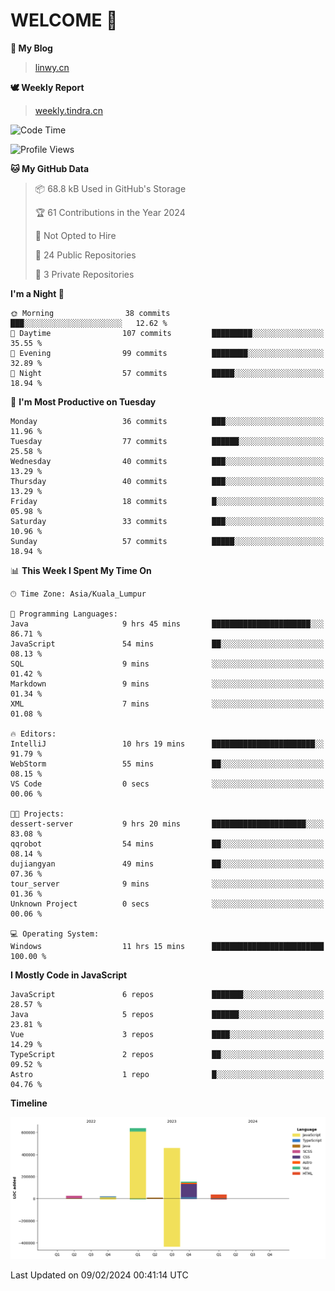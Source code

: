 # WELCOME 👋

**🐶 My Blog**
> [linwy.cn](linwy.cn)

**🕊️ Weekly Report**
> [weekly.tindra.cn](weekly.tindra.cn)
<!--START_SECTION:waka-->
![Code Time](http://img.shields.io/badge/Code%20Time-823%20hrs%202%20mins-blue)

![Profile Views](http://img.shields.io/badge/Profile%20Views-0-blue)

**🐱 My GitHub Data** 

> 📦 68.8 kB Used in GitHub's Storage 
 > 
> 🏆 61 Contributions in the Year 2024
 > 
> 🚫 Not Opted to Hire
 > 
> 📜 24 Public Repositories 
 > 
> 🔑 3 Private Repositories 
 > 
**I'm a Night 🦉** 

```text
🌞 Morning                38 commits          ███░░░░░░░░░░░░░░░░░░░░░░   12.62 % 
🌆 Daytime                107 commits         █████████░░░░░░░░░░░░░░░░   35.55 % 
🌃 Evening                99 commits          ████████░░░░░░░░░░░░░░░░░   32.89 % 
🌙 Night                  57 commits          █████░░░░░░░░░░░░░░░░░░░░   18.94 % 
```
📅 **I'm Most Productive on Tuesday** 

```text
Monday                   36 commits          ███░░░░░░░░░░░░░░░░░░░░░░   11.96 % 
Tuesday                  77 commits          ██████░░░░░░░░░░░░░░░░░░░   25.58 % 
Wednesday                40 commits          ███░░░░░░░░░░░░░░░░░░░░░░   13.29 % 
Thursday                 40 commits          ███░░░░░░░░░░░░░░░░░░░░░░   13.29 % 
Friday                   18 commits          █░░░░░░░░░░░░░░░░░░░░░░░░   05.98 % 
Saturday                 33 commits          ███░░░░░░░░░░░░░░░░░░░░░░   10.96 % 
Sunday                   57 commits          █████░░░░░░░░░░░░░░░░░░░░   18.94 % 
```


📊 **This Week I Spent My Time On** 

```text
🕑︎ Time Zone: Asia/Kuala_Lumpur

💬 Programming Languages: 
Java                     9 hrs 45 mins       ██████████████████████░░░   86.71 % 
JavaScript               54 mins             ██░░░░░░░░░░░░░░░░░░░░░░░   08.13 % 
SQL                      9 mins              ░░░░░░░░░░░░░░░░░░░░░░░░░   01.42 % 
Markdown                 9 mins              ░░░░░░░░░░░░░░░░░░░░░░░░░   01.34 % 
XML                      7 mins              ░░░░░░░░░░░░░░░░░░░░░░░░░   01.08 % 

🔥 Editors: 
IntelliJ                 10 hrs 19 mins      ███████████████████████░░   91.79 % 
WebStorm                 55 mins             ██░░░░░░░░░░░░░░░░░░░░░░░   08.15 % 
VS Code                  0 secs              ░░░░░░░░░░░░░░░░░░░░░░░░░   00.06 % 

🐱‍💻 Projects: 
dessert-server           9 hrs 20 mins       █████████████████████░░░░   83.08 % 
qqrobot                  54 mins             ██░░░░░░░░░░░░░░░░░░░░░░░   08.14 % 
dujiangyan               49 mins             ██░░░░░░░░░░░░░░░░░░░░░░░   07.36 % 
tour_server              9 mins              ░░░░░░░░░░░░░░░░░░░░░░░░░   01.36 % 
Unknown Project          0 secs              ░░░░░░░░░░░░░░░░░░░░░░░░░   00.06 % 

💻 Operating System: 
Windows                  11 hrs 15 mins      █████████████████████████   100.00 % 
```

**I Mostly Code in JavaScript** 

```text
JavaScript               6 repos             ███████░░░░░░░░░░░░░░░░░░   28.57 % 
Java                     5 repos             ██████░░░░░░░░░░░░░░░░░░░   23.81 % 
Vue                      3 repos             ████░░░░░░░░░░░░░░░░░░░░░   14.29 % 
TypeScript               2 repos             ██░░░░░░░░░░░░░░░░░░░░░░░   09.52 % 
Astro                    1 repo              █░░░░░░░░░░░░░░░░░░░░░░░░   04.76 % 
```



**Timeline**

![Lines of Code chart](https://raw.githubusercontent.com/rieraa/rieraa/main/assets/bar_graph.png)


 Last Updated on 09/02/2024 00:41:14 UTC
<!--END_SECTION:waka-->
